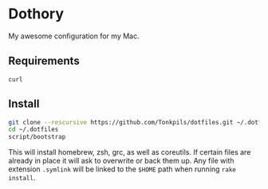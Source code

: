 # Dothory

My awesome configuration for my Mac.

## Requirements

`curl`

## Install

```sh 
git clone --rescursive https://github.com/Tonkpils/dotfiles.git ~/.dotfiles
cd ~/.dotfiles
script/bootstrap
```

This will install homebrew, zsh, grc, as well as coreutils. If certain files are already in place it will ask to overwrite or back them up. Any file with extension `.symlink` will be linked to the `$HOME` path when running `rake install`. 
